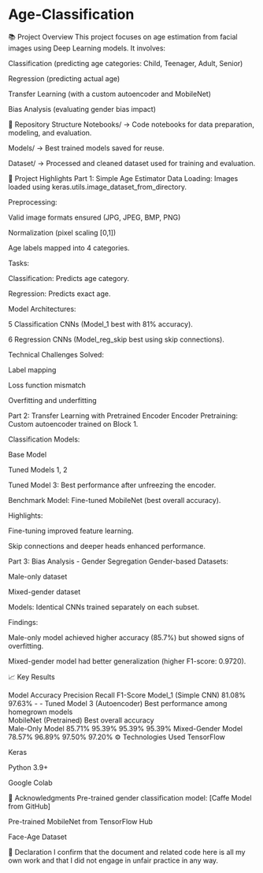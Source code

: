 # Age-Classification


📚 Project Overview
This project focuses on age estimation from facial images using Deep Learning models.
It involves:

Classification (predicting age categories: Child, Teenager, Adult, Senior)

Regression (predicting actual age)

Transfer Learning (with a custom autoencoder and MobileNet)

Bias Analysis (evaluating gender bias impact)

📂 Repository Structure
Notebooks/ → Code notebooks for data preparation, modeling, and evaluation.

Models/ → Best trained models saved for reuse.

Dataset/ → Processed and cleaned dataset used for training and evaluation.

🚀 Project Highlights
Part 1: Simple Age Estimator
Data Loading: Images loaded using keras.utils.image_dataset_from_directory.

Preprocessing:

Valid image formats ensured (JPG, JPEG, BMP, PNG)

Normalization (pixel scaling [0,1])

Age labels mapped into 4 categories.

Tasks:

Classification: Predicts age category.

Regression: Predicts exact age.

Model Architectures:

5 Classification CNNs (Model_1 best with 81% accuracy).

6 Regression CNNs (Model_reg_skip best using skip connections).

Technical Challenges Solved:

Label mapping

Loss function mismatch

Overfitting and underfitting

Part 2: Transfer Learning with Pretrained Encoder
Encoder Pretraining: Custom autoencoder trained on Block 1.

Classification Models:

Base Model

Tuned Models 1, 2

Tuned Model 3: Best performance after unfreezing the encoder.

Benchmark Model: Fine-tuned MobileNet (best overall accuracy).

Highlights:

Fine-tuning improved feature learning.

Skip connections and deeper heads enhanced performance.

Part 3: Bias Analysis - Gender Segregation
Gender-based Datasets:

Male-only dataset

Mixed-gender dataset

Models: Identical CNNs trained separately on each subset.

Findings:

Male-only model achieved higher accuracy (85.7%) but showed signs of overfitting.

Mixed-gender model had better generalization (higher F1-score: 0.9720).

📈 Key Results

Model	Accuracy	Precision	Recall	F1-Score
Model_1 (Simple CNN)	81.08%	97.63%	-	-
Tuned Model 3 (Autoencoder)	Best performance among homegrown models			
MobileNet (Pretrained)	Best overall accuracy			
Male-Only Model	85.71%	95.39%	95.39%	95.39%
Mixed-Gender Model	78.57%	96.89%	97.50%	97.20%
⚙️ Technologies Used
TensorFlow

Keras

Python 3.9+

Google Colab

📜 Acknowledgments
Pre-trained gender classification model: [Caffe Model from GitHub]

Pre-trained MobileNet from TensorFlow Hub

Face-Age Dataset

📝 Declaration
I confirm that the document and related code here is all my own work and that I did not engage in unfair practice in any way.

